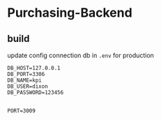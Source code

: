 # Purchasing-Backend

## build

update config connection db in `.env` for production

```
DB_HOST=127.0.0.1
DB_PORT=3306
DB_NAME=kpi
DB_USER=dixon
DB_PASSWORD=123456


PORT=3009
```